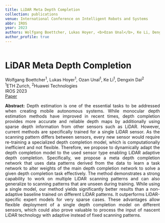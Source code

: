 ```yaml
---
title: LiDAR Meta Depth Completion
collection: publications
venue: International Conference on Intelligent Robots and Systems
abbr: IROS
year: 2023
authors: Wolfgang Boettcher, Lukas Hoyer, <b>Ozan Unal</b>, Ke Li, Dengxin Dai
author_profile: true
---
```

<head>
  <link rel="stylesheet" href="/assets/css/bulma.min.css">
  <link rel="stylesheet" href="/assets/css/bulma-carousel.min.css">
  <link rel="stylesheet" href="/assets/css/bulma-slider.min.css">
  <link rel="stylesheet" href="/assets/css/fontawesome.all.min.css">
  <link rel="stylesheet"
  href="https://cdn.jsdelivr.net/gh/jpswalsh/academicons@1/css/academicons.min.css">
  <link rel="stylesheet" href="/assets/css/index.css">
</head>
<div class="hero-body">
    <div class="container is-max-desktop">
        <div class="columns is-centered">
        <div class="column has-text-centered">
            <h1 class="title is-3 publication-title">LiDAR Meta Depth Completion</h1>
            <div class="is-size-6 publication-authors">
                <span class="author-block">
                    Wolfgang Boettcher<sup>1</sup>, Lukas Hoyer<sup>1</sup>, Ozan Unal<sup>1</sup>, Ke Li<sup>1</sup>, Dengxin Dai<sup>2</sup>
                </span>
            </div>
            <div class="is-size-6 publication-authors">
                <span class="author-block"><sup>1</sup>ETH Zurich, <sup>2</sup>Huawei Technologies <br> IROS 2023 </span>
            </div>
            <div class="column has-text-centered">
                <div class="publication-links">
                    <span class="link-block">
                        <a href="https://arxiv.org/abs/2309.04561" target="_blank"
                        class="external-link button is-normal is-rounded is-dark">
                            <span>Paper</span>
                        </a>
                    </span>
                </div>
            </div>
        </div>     
    </div>
</div>
<p style="text-align: justify;"><b>Abstract:</b> Depth estimation is one of the essential tasks to be addressed when creating mobile autonomous systems. While monocular depth estimation methods have improved in recent times, depth completion provides more accurate and reliable depth maps by additionally using sparse depth information from other sensors such as LiDAR. However, current methods are specifically trained for a single LiDAR sensor. As the scanning pattern differs between sensors, every new sensor would require re-training a specialized depth completion model, which is computationally inefficient and not flexible. Therefore, we propose to dynamically adapt the depth completion model to the used sensor type enabling LiDAR adaptive depth completion. Specifically, we propose a meta depth completion network that uses data patterns derived from the data to learn a task network to alter weights of the main depth completion network to solve a given depth completion task effectively. The method demonstrates a strong capability to work on multiple LiDAR scanning patterns and can also generalize to scanning patterns that are unseen during training. While using a single model, our method yields significantly better results than a non-adaptive baseline trained on different LiDAR patterns. It outperforms LiDAR-specific expert models for very sparse cases. These advantages allow flexible deployment of a single depth completion model on different sensors, which could also prove valuable to process the input of nascent LiDAR technology with adaptive instead of fixed scanning patterns.
